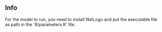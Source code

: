 ## Info
For the model to run, you need to install NetLogo and put the executable file as path in the `R/parameters.R' file.